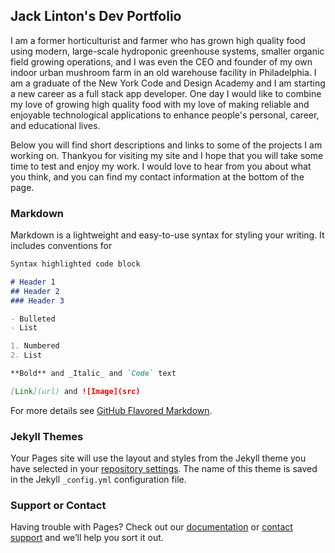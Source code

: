 ## Jack Linton's Dev Portfolio

I am a former horticulturist and farmer who has grown high quality food using modern, large-scale hydroponic greenhouse systems, smaller organic field growing operations, and I was even the CEO and founder of my own indoor urban mushroom farm in an old warehouse facility in Philadelphia. I am a graduate of the New York Code and Design Academy and I am starting a new career as a full stack app developer. One day I would like to combine my love of growing high quality food with my love of making reliable and enjoyable technological applications to enhance people's personal, career, and educational lives.

Below you will find short descriptions and links to some of the projects I am working on. Thankyou for visiting my site and I hope that you will take some time to test and enjoy my work. I would love to hear from you about what you think, and you can find my contact information at the bottom of the page.

### Markdown

Markdown is a lightweight and easy-to-use syntax for styling your writing. It includes conventions for

```markdown
Syntax highlighted code block

# Header 1
## Header 2
### Header 3

- Bulleted
- List

1. Numbered
2. List

**Bold** and _Italic_ and `Code` text

[Link](url) and ![Image](src)
```

For more details see [GitHub Flavored Markdown](https://guides.github.com/features/mastering-markdown/).

### Jekyll Themes

Your Pages site will use the layout and styles from the Jekyll theme you have selected in your [repository settings](https://github.com/jacklinton/jacklinton.github.io/settings). The name of this theme is saved in the Jekyll `_config.yml` configuration file.

### Support or Contact

Having trouble with Pages? Check out our [documentation](https://help.github.com/categories/github-pages-basics/) or [contact support](https://github.com/contact) and we’ll help you sort it out.
